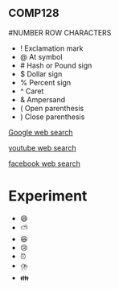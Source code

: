 ## COMP128
#NUMBER ROW CHARACTERS
- ! Exclamation mark
- @ At symbol
- \# Hash or Pound sign
- $ Dollar sign
- % Percent sign
- ^ Caret
- & Ampersand
- ( Open parenthesis
- ) Close parenthesis

[Google web search](https://www.google.com)

[youtube web search](https://www.youtube.com)

[facebook web search](https://www.facebook.com)

# Experiment
- 😄
- ⛅
- 😆
- 😢
- ⏰
- ⛈️
- 👪


